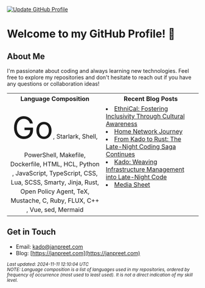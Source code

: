 [![Update GitHub Profile](https://github.com/janpreet/janpreet/actions/workflows/build-readme.yml/badge.svg)](https://github.com/janpreet/janpreet/actions/workflows/build-readme.yml)
# Welcome to my GitHub Profile! 👋

## About Me
I'm passionate about coding and always learning new technologies. Feel free to explore my repositories and don't hesitate to reach out if you have any questions or collaboration ideas!

<table  markdown="1">
<tr>
<th>Language Composition</th>
<th>Recent Blog Posts</th>
</tr>
<td valign="top" width="50%" markdown="1">
<div style="text-align: center; line-height: 1.5;"><span style="font-size: 5em; display: inline-block;">Go</span>, <span style="font-size: 1em; display: inline-block;">Starlark</span>, <span style="font-size: 1em; display: inline-block;">Shell</span>, <span style="font-size: 1em; display: inline-block;">PowerShell</span>, <span style="font-size: 1em; display: inline-block;">Makefile</span>, <span style="font-size: 1em; display: inline-block;">Dockerfile</span>, <span style="font-size: 1em; display: inline-block;">HTML</span>, <span style="font-size: 1em; display: inline-block;">HCL</span>, <span style="font-size: 1em; display: inline-block;">Python</span>, <span style="font-size: 1em; display: inline-block;">JavaScript</span>, <span style="font-size: 1em; display: inline-block;">TypeScript</span>, <span style="font-size: 1em; display: inline-block;">CSS</span>, <span style="font-size: 1em; display: inline-block;">Lua</span>, <span style="font-size: 1em; display: inline-block;">SCSS</span>, <span style="font-size: 1em; display: inline-block;">Smarty</span>, <span style="font-size: 1em; display: inline-block;">Jinja</span>, <span style="font-size: 1em; display: inline-block;">Rust</span>, <span style="font-size: 1em; display: inline-block;">Open Policy Agent</span>, <span style="font-size: 1em; display: inline-block;">TeX</span>, <span style="font-size: 1em; display: inline-block;">Mustache</span>, <span style="font-size: 1em; display: inline-block;">C</span>, <span style="font-size: 1em; display: inline-block;">Ruby</span>, <span style="font-size: 1em; display: inline-block;">FLUX</span>, <span style="font-size: 1em; display: inline-block;">C++</span>, <span style="font-size: 1em; display: inline-block;">Vue</span>, <span style="font-size: 1em; display: inline-block;">sed</span>, <span style="font-size: 1em; display: inline-block;">Mermaid</span></div>
</td>
<td valign="top" width="50%" markdown="1">
<li><a href="https://janpreet.com/ethnical">EthniCal: Fostering Inclusivity Through Cultural Awareness</a></li>
<li><a href="https://janpreet.com/home-network">Home Network Journey</a></li>
<li><a href="https://janpreet.com/rust-badge-generator">From Kado to Rust: The Late-Night Coding Saga Continues</a></li>
<li><a href="https://janpreet.com/kado-story">Kado: Weaving Infrastructure Management into Late-Night Code</a></li>
<li><a href="https://janpreet.com/media-sheet">Media Sheet</a></li>
</td>
</table>

## Get in Touch
- Email: [kado@janpreet.com](mailto:kado@janpreet.com)
- Blog: [https://janpreet.com](https://janpreet.com)

<small><i>Last updated: 2024-11-11 12:10:04 UTC</i></small><br />
<small><i>NOTE: Language composition is a list of languages used in my repositories, ordered by frequency of occurrence (most used to least used). It is not a direct indication of my skill level.</i></small>